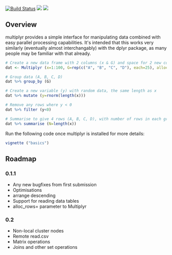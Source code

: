 [![Build Status](https://travis-ci.org/jeblundell/multiplyr.svg?branch=develop)](https://travis-ci.org/jeblundell/multiplyr) [![](http://www.r-pkg.org/badges/version/multiplyr)](https://cran.r-project.org/web/packages/multiplyr/index.html) [![](http://cranlogs.r-pkg.org/badges/grand-total/multiplyr)](https://cran.r-project.org/web/packages/multiplyr/index.html)

Overview
--------

multiplyr provides a simple interface for manipulating data combined with easy parallel processing capabilities. It's intended that this works very similarly (eventually almost interchangably) with the dplyr package, as many people may be familiar with that already.

``` r
# Create a new data frame with 2 columns (x & G) and space for 2 new columns
dat <- Multiplyr (x=1:100, G=rep(c("A", "B", "C", "D"), each=25), alloc=2)

# Group data (A, B, C, D)
dat %>% group_by (G)

# Create a new variable (y) with random data, the same length as x
dat %>% mutate (y=rnorm(length(x)))

# Remove any rows where y < 0
dat %>% filter (y<0)

# Summarise to give 4 rows (A, B, C, D), with number of rows in each group
dat %>% summarise (N=length(x))
```

Run the following code once multiplyr is installed for more details:

``` r
vignette ("basics")
```

Roadmap
-------

### 0.1.1

-   Any new bugfixes from first submission
-   Optimisations
-   arrange descending
-   Support for reading data tables
-   alloc\_rows= parameter to Multiplyr

### 0.2

-   Non-local cluster nodes
-   Remote read.csv
-   Matrix operations
-   Joins and other set operations
